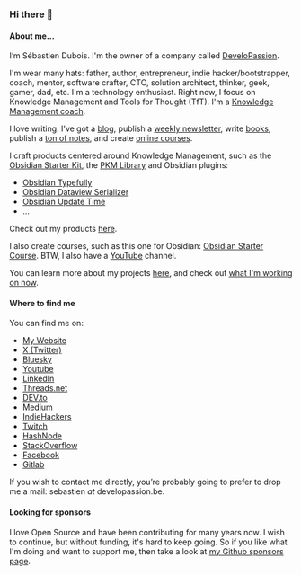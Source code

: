 ### Hi there 👋

#### About me...

I’m Sébastien Dubois. I'm the owner of a company called [DeveloPassion](https://www.developassion.be/).

I'm wear many hats: father, author, entrepreneur, indie hacker/bootstrapper, coach, mentor, software crafter, CTO, solution architect, thinker, geek, gamer, dad, etc. I'm a technology enthusiast. Right now, I focus on Knowledge Management and Tools for Thought (TfT). I'm a [Knowledge Management coach](https://developassion.gumroad.com/l/pkm-coaching).

I love writing. I've got a [blog](https://www.dsebastien.net), publish a [weekly newsletter](https://www.dsebastien.net/tag/newsletter), write [books](https://www.dsebastien.net/books/), publish a [ton of notes](https://notes.dsebastien.net/50+Resources/56+Obsidian+Publish/README), and create [online courses](https://www.dsebastien.net/courses).

I craft products centered around Knowledge Management, such as the [Obsidian Starter Kit](https://obsidianstarterkit.com), the [PKM Library](https://developassion.gumroad.com/l/PersonalKnowledgeManagementLibrary) and Obsidian plugins:
- [Obsidian Typefully](https://github.com/dsebastien/obsidian-typefully)
- [Obsidian Dataview Serializer](https://github.com/dsebastien/obsidian-dataview-serializer)
- [Obsidian Update Time](https://github.com/dsebastien/obsidian-update-time)
- ...

Check out my products [here](https://developassion.gumroad.com).

I also create courses, such as this one for Obsidian: [Obsidian Starter Course](https://developassion.gumroad.com/l/obsidian-starter-course). BTW, I also have a [YouTube](https://youtube.com/@dSebastien) channel.

You can learn more about my projects [here](https://www.dsebastien.net/projects/), and check out [what I'm working on now](https://www.dsebastien.net/now/).

#### Where to find me
You can find me on:
* [My Website](https://www.dsebastien.net)
* [X (Twitter)](https://x.com/dsebastien)
* [Bluesky](https://bsky.app/profile/dsebastien.net)
* [Youtube](https://www.youtube.com/@dSebastien)
* [LinkedIn](https://www.linkedin.com/in/sebastiend)
* [Threads.net](https://www.threads.net/sebastienduboisbe)
* [DEV.to](https://dev.to/dsebastien)
* [Medium](http://dsebastien.medium.com/)
* [IndieHackers](https://www.indiehackers.com/dSebastien)
* [Twitch](https://www.twitch.tv/dsebastien)
* [HashNode](https://dsebastien.hashnode.dev/)
* [StackOverflow](https://stackoverflow.com/users/226630/dsebastien)
* [Facebook](https://www.facebook.com/trankill)
* [Gitlab](https://gitlab.com/dsebastien)

If you wish to contact me directly, you’re probably going to prefer to drop me a mail: sebastien _at_ developassion.be.

#### Looking for sponsors
I love Open Source and have been contributing for many years now. I wish to continue, but without funding, it's hard to keep going. So if you like what I'm doing and want to support me, then take a look at [my Github sponsors page](https://github.com/sponsors/dsebastien).
